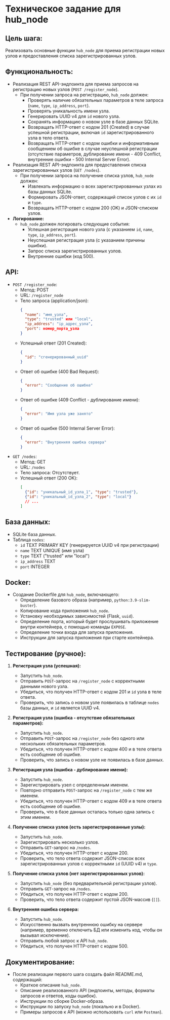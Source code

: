 # Техническое задание для hub_node

## Цель шага:

Реализовать основные функции `hub_node` для приема регистрации новых узлов и предоставления списка зарегистрированных узлов.

## Функциональность:

*   Реализация REST API-эндпоинта для приема запросов на регистрацию новых узлов (`POST /register_node`).
    *   При получении запроса на регистрацию, `hub_node` должен:
        *   Проверять наличие обязательных параметров в теле запроса (`name`, `type`, `ip_address`, `port`).
        *   Проверять уникальность имени узла.
        *   Генерировать UUID v4 для `id` нового узла.
        *   Сохранять информацию о новом узле в базе данных SQLite.
        *   Возвращать HTTP-ответ с кодом 201 (Created) в случае успешной регистрации, включая `id` зарегистрированного узла в тело ответа.
        *   Возвращать HTTP-ответ с кодом ошибки и информативным сообщением об ошибке в случае неуспешной регистрации (отсутствие параметров, дублирование имени - 409 Conflict, внутренние ошибки - 500 Internal Server Error).
*   Реализация REST API-эндпоинта для предоставления списка зарегистрированных узлов (`GET /nodes`).
    *   При получении запроса на получение списка узлов, `hub_node` должен:
        *   Извлекать информацию о всех зарегистрированных узлах из базы данных SQLite.
        *   Формировать JSON-ответ, содержащий список узлов с их `id` и `type`.
        *   Возвращать HTTP-ответ с кодом 200 (OK) и JSON-списком узлов.
*   **Логирование:**
    *   `hub_node` должен логировать следующие события:
        *   Успешная регистрация нового узла (с указанием `id`, `name`, `type`, `ip_address`, `port`).
        *   Неуспешная регистрация узла (с указанием причины ошибки).
        *   Запрос списка зарегистрированных узлов.
        *   Внутренние ошибки (код 500).

## API:

*   `POST /register_node`:
    *   Метод: POST
    *   URL: `/register_node`
    *   Тело запроса (application/json):
        ```json
        {
          "name": "имя_узла",
          "type": "trusted" или "local",
          "ip_address": "ip_адрес_узла",
          "port": номер_порта_узла
        }
        ```
    *   Успешный ответ (201 Created):
        ```json
        {
          "id": "сгенерированный_uuid"
        }
        ```
    *   Ответ об ошибке (400 Bad Request):
        ```json
        {
          "error": "Сообщение об ошибке"
        }
        ```
    *   Ответ об ошибке (409 Conflict - дублирование имени):
        ```json
        {
          "error": "Имя узла уже занято"
        }
        ```
    *   Ответ об ошибке (500 Internal Server Error):
        ```json
        {
          "error": "Внутренняя ошибка сервера"
        }
        ```
*   `GET /nodes`:
    *   Метод: GET
    *   URL: `/nodes`
    *   Тело запроса: Отсутствует.
    *   Успешный ответ (200 OK):
        ```json
        [
          {"id": "уникальный_id_узла_1", "type": "trusted"},
          {"id": "уникальный_id_узла_2", "type": "local"}
          // ...
        ]
        ```

## База данных:

*   SQLite база данных.
*   Таблица `nodes`:
    *   `id` TEXT PRIMARY KEY (генерируется UUID v4 при регистрации)
    *   `name` TEXT UNIQUE      (имя узла)
    *   `type` TEXT             ("trusted" или "local")
    *   `ip_address` TEXT
    *   `port` INTEGER

## Docker:

*   Создание Dockerfile для `hub_node`, включающего:
    *   Определение базового образа (например, `python:3.9-slim-buster`).
    *   Копирование кода приложения `hub_node`.
    *   Установку необходимых зависимостей (Flask, `uuid`).
    *   Определение порта, который будет прослушивать приложение внутри контейнера, с помощью команды `EXPOSE`.
    *   Определение точки входа для запуска приложения.
    *   Инструкции для запуска приложения при старте контейнера.

## Тестирование (ручное):

1. **Регистрация узла (успешная):**
    *   Запустить `hub_node`.
    *   Отправить `POST`-запрос на `/register_node` с корректными данными нового узла.
    *   Убедиться, что получен HTTP-ответ с кодом 201 и `id` узла в теле ответа.
    *   Проверить, что запись о новом узле появилась в таблице `nodes` базы данных, и `id` является UUID v4.

2. **Регистрация узла (ошибка - отсутствие обязательных параметров):**
    *   Запустить `hub_node`.
    *   Отправить `POST`-запрос на `/register_node` без одного или нескольких обязательных параметров.
    *   Убедиться, что получен HTTP-ответ с кодом 400 и в теле ответа есть сообщение об ошибке.
    *   Проверить, что запись о новом узле не появилась в базе данных.

3. **Регистрация узла (ошибка - дублирование имени):**
    *   Запустить `hub_node`.
    *   Зарегистрировать узел с определенным именем.
    *   Повторно отправить `POST`-запрос на `/register_node` с тем же именем.
    *   Убедиться, что получен HTTP-ответ с кодом 409 и в теле ответа есть сообщение об ошибке.
    *   Проверить, что в базе данных осталась только одна запись с этим именем.

4. **Получение списка узлов (есть зарегистрированные узлы):**
    *   Запустить `hub_node`.
    *   Зарегистрировать несколько узлов.
    *   Отправить `GET`-запрос на `/nodes`.
    *   Убедиться, что получен HTTP-ответ с кодом 200.
    *   Проверить, что тело ответа содержит JSON-список всех зарегистрированных узлов с корректными `id` (UUID v4) и `type`.

5. **Получение списка узлов (нет зарегистрированных узлов):**
    *   Запустить `hub_node` (без предварительной регистрации узлов).
    *   Отправить `GET`-запрос на `/nodes`.
    *   Убедиться, что получен HTTP-ответ с кодом 200.
    *   Проверить, что тело ответа содержит пустой JSON-массив (`[]`).

6. **Внутренняя ошибка сервера:**
    *   Запустить `hub_node`.
    *   Искусственно вызвать внутреннюю ошибку на сервере (например, временно отключить БД или изменить код, чтобы он вызывал исключение).
    *   Отправить любой запрос к API `hub_node`.
    *   Убедиться, что получен HTTP-ответ с кодом 500.

## Документирование:

*   После реализации первого шага создать файл README.md, содержащий:
    *   Краткое описание `hub_node`.
    *   Описание реализованного API (эндпоинты, методы, форматы запросов и ответов, коды ошибок).
    *   Инструкции по сборке Docker-образа.
    *   Инструкции по запуску `hub_node` (локально и в Docker).
    *   Примеры запросов к API (можно использовать `curl` или `Postman`).